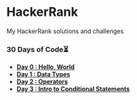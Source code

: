 # HackerRank
My HackerRank solutions and challenges



### 30 Days of Code⏳

* **[Day 0 : Hello, World](https://github.com/hevalhazalkurt/Hackerrank_Python_Solutions/blob/master/solutions/Day_0-Hello_World.md)**
* **[Day 1 : Data Types](https://github.com/hevalhazalkurt/Hackerrank_Python_Solutions/blob/master/solutions/Day_1_Data_Types.md)**
* **[Day 2 : Operators](https://github.com/hevalhazalkurt/Hackerrank_Python_Solutions/blob/master/solutions/Day_2_Operators.md)**
* **[Day 3 : Intro to Conditional Statements](https://github.com/hevalhazalkurt/Hackerrank_Python_Solutions/blob/master/solutions/Day_3_Intro_to_Conditional_Statements.md)**
